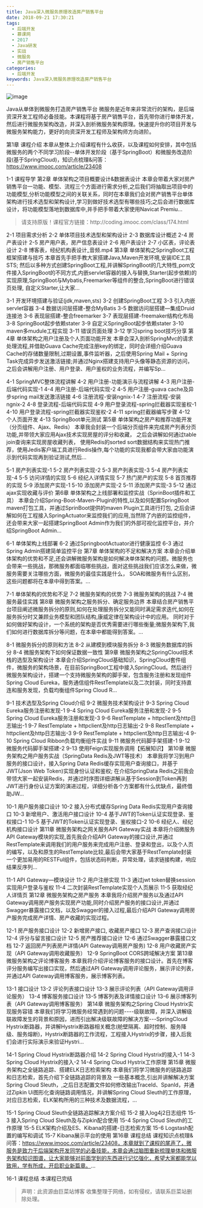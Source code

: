 ```yaml
---
title: Java深入微服务原理改造房产销售平台
date: 2018-09-21 17:30:21
tags:
  - 后端开发
  - 慕课网
  - 2017
  - Java研发
  - 实战
  - 微服务
  - 房产销售平台
categories:
  - 后端开发
keywords: Java深入微服务原理改造房产销售平台
---
```

![image](http://szimg.mukewang.com/5a52d6630001cfd305400300-360-202.jpg)

Java从单体到微服务打造房产销售平台
微服务是近年来非常流行的架构，是后端资深开发工程师必备技能。本课程将基于房产销售平台，首先带你进行单体开发，然后进行微服务架构改造，并深入剖析微服务架构原理。快速提升你的项目开发与微服务架构能力，更好的向资深开发工程师及架构师方向进阶。

第1章 课程介绍
本章从整体上介绍课程有什么收获，以及课程如何安排，其中包括微服务的两个不同学习阶段--单体开发阶段（基于SpringBoot）和微服务改造阶段(基于SpringCloud)，知识点梳理&问答：https://www.imooc.com/article/23408

1-1 课程导学
第2章 单体架构之项目概要设计&数据表设计
本章会带着大家对房产销售平台一功能、模型、流程三个方面进行需求分析,之后我们将抽取出项目中的功能模型,分析功能模型之间的关联关系，同时在本章我们会对房产销售平台单体架构进行技术选型和架构设计,学习到做好技术选型有哪些技巧;之后会进行数据库设计，将功能模型落地到数据库中,并手把手带着大家使用Navicat Premiu...

<!-- more -->
<blockquote class="blockquote-center">
请支持原版！课程官方链接：http://coding.imooc.com/class/174.html</blockquote>
</blockquote>


2-1 项目需求分析
2-2 单体项目技术选型和架构设计
2-3 数据库设计概述
2-4 房产表设计
2-5 房产用户表，房产信息表设计
2-6 用户表设计
2-7 小区表，评论表设计
2-8 博客表，经纪机构表设计_音频.mp4
第3章 单体架构之SpringBoot工程框架搭建与技巧
本章首先手把手教大家搭建Java,Maven开发环境,安装IDE工具STS; 然后以多种方式创建SpringBoot工程,并讲解SpringBoot的几大特性,pom文件接入SpringBoot的不同方式,内嵌servlet容器的接入与替换,Starter(起步依赖)的实现原理,SpringBoot与Mybatis,Freemarker等组件的整合,SpringBoot进行错误页处理, 自定义Starter,让大家...

3-1 开发环境搭建与验证(jdk,maven,sts)
3-2 创建SpringBoot工程
3-3 引入内嵌servlet容器
3-4 数据访问层搭建-整合MyBatis
3-5 数据访问层搭建—集成Druid连接池
3-6 表现层搭建-整合freemarker
3-7 表现层搭建-freemaker结构化布局
3-8 SpringBoot起步依赖stater
3-9 自定义SpringBoot起步依赖stater
3-10 maven多mudule工程实现
3-11 错误页面处理
3-12 学习spring boot技巧分享
第4章 单体架构之用户注册及个人页面功能开发
本章会深入剖析SpringMvc的请求处理流程,并借助Guava Cache完成注册key的绑定，同时会详细介绍Guava Cache的存储数量限制,过期设置,事件监听器，之后使用Spring Mail + Spring Task完成异步发送激活链接;并通过Nginx搭建支持用户头像等静态资源的访问，之后会讲解用户注册、用户登录、用户鉴权的业务流程，并编写Sp...

4-1 SpringMVC整体流程讲解
4-2 用户注册-功能演示与流程讲解
4-3 用户注册-后端代码实现-1
4-4 用户注册-后端代码实现-2
4-5 用户注册-guava cache及异步spring mail发送激活链接
4-6 注册流程-安装ngnix-1
4-7 注册流程-安装ngnix-2
4-8 登录流程-后端代码实现
4-9 用户登录流程-spring拦截器实现鉴权-1
4-10 用户登录流程-spring拦截器实现鉴权-2
4-11 spring拦截器编写步骤
4-12 个人页面开发
4-13 SpringBoot单元测试
第5章 单体架构之房产和推荐功能开发（分页组件、Ajax、Redis）
本章我会封装一个后端分页组件来完成房产列表分页功能,并带领大家应用Ajax技术实现房屋的评分和收藏， 之后会讲解如何通过table join查询来实现房屋收藏列表， 使用Redis的sorted sort数据结构来实现热门推荐，使用Jedis客户端工具进行Redis操作,每个功能的实现我都会带大家由功能演示到代码实现再到验证测试,然后...

5-1 房产列表实现-1
5-2 房产列表实现-2
5-3 房产列表实现-3
5-4 房产列表实现-4
5-5 访问详情的实现
5-6 经纪人详情实现
5-7 热门房产的实现
5-8 首页推荐的实现
5-9 添加房产实现-1
5-10 添加房产实现-2
5-11 添加房产实现-3
5-12 通过ajax实现收藏与评价
第6章 单体架构之上线部署和监控实战（SprinBoot插件和工具）
本章会介绍Spring-Boot-Maven-Plugin的特性,以及如何配置SpringBoot maven打包工具，并通过SprinBoot提供的maven Plugin工具进行打包, 之后会讲解如何在工程接入SpringActuator来监控我们的应用,当然除了内嵌的监控组件，还会带来大家一起搭建SpringBoot Admin作为我们的外部可视化监控平台，并介绍SpringBoot Admin...

6-1 单体架构上线部署
6-2 通过SpringbootActuator进行健康监控
6-3 通过Spring Admin搭建简单监控平台
第7章 单体架构的不足和解决方案
本章会介绍单体架构的优势和不足,还会讲解微服务架构是如何解决单体架构的问题。微服务也会带来一些挑战，那微服务都面临哪些挑战，面对这些挑战我们应该怎么来做，微服务需要关注哪些方面，微服务的最佳实践是什么， SOA和微服务有什么区别，这些问题都将在本章中得到答案。...

7-1 单体架构的优势和不足
7-2 微服务架构的优势
7-3 微服务架构的挑战
7-4 微服务最佳实践
第8章 微服务架构之服务拆分、确定服务边界
本章结合房产销售平台项目阐述微服务拆分的原则,如何在处理服务拆分又能同时满足需求迭代,如何在服务拆分时又兼顾业务模型和团队结构,康威定律在架构设计中的应用。 同时对于如何做好架构设计，一个系统的架构是否优秀需要进行哪些衡量;微服务架构下,我们如何进行数据库拆分等问题，在本章中都能得到答案。...

8-1 微服务拆分的原则和方法
8-2 从建模到模块服务拆分
8-3 微服务数据库的拆分
8-4 微服务架构下如何保证数据一致性
第9章 微服务架构之SpringCloud技术栈的选型及架构设计
本章会介绍SpringCloud基础知识，SpringCloud套件组件，微服务的架构场景，在目前SpringBoot工程中接入SpringCloud。然后进行微服务架构设计，搭建一个支持微服务架构的脚手架，包含服务注册和发现组件Spring Cloud Eureka，服务通信组件RestTemplate以及二次封装，同时支持直连和服务发现，负载均衡组件Spring Cloud R...

9-1 技术选型及Spring Cloud介绍
9-2 微服务技术架构设计
9-3 Spring Cloud Eureka服务注册和发现-1
9-4 Spring Cloud Eureka服务注册和发现-2
9-5 Spring Cloud Eureka服务注册和发现-3
9-6 RestTemplate + httpclient及http日志输出-1
9-7 RestTemplate + httpclient及http日志输出-2
9-8 RestTemplate + httpclient及http日志输出-3
9-9 RestTemplate + httpclient及http日志输出-4
9-10 Spring Cloud Ribbon负载均衡组件实战
9-11 微服务代码脚手架搭建-1
9-12 微服务代码脚手架搭建-2
9-13 使用Feign实现服务调用【拓展知识】
第10章 微服务架构之用户服务实战（SpringData Redis及JWT等技术）
本章我将学习到用户服务的接口设计，接入Spring Data Redis缓存实现用户查询接口，并基于JWT(Json Web Token)实现身份认证和鉴权; 在介绍SpringData Redis之前我会带领大家一起安装Redis，并通过时序图详细讲解从基于Session到Token再到JWT进行身份认证方案的演进过程，详细分析各个方案都有什么优缺点，最终借助JW...

10-1 用户服务接口设计
10-2 接入分布式缓存Spring Data Redis实现用户查询接口
10-3 新增用户、激活用户接口设计
10-4 基于JWT的Token认证实现登录、鉴权接口-1
10-5 基于JWT的Token认证实现登录、鉴权接口-2
10-6 经纪人、经纪机构接口设计
第11章 微服务架构之网关服务API Gateway实战
本章将介绍微服务API Gateway模块的实现,首先我会介绍API Gateway的接口设计,并通过RestTemplate来调用我们的用户服务来完成用户注册、登录和登出，以及个人页的编写，以及和原生的RestTemplate比较,最后会带大家基于RestTemplate封装一个更加易用的RESTFul组件，包括状态码判断，异常处理，请求链接构建，响应结果反序列...

11-1 API Gateway—模块设计
11-2 用户注册实现
11-3 通过jwt token替换session实现用户登录与鉴权
11-4 二次封装RestTemplate实现个人页展示
11-5 获取经纪人详情页
第12章 微服务架构之房产服务
本章我将介绍房产服务以及通过API Gateway调用房产服务实现房产功能,同时介绍房产服务的接口设计,并通过Swagger暴露接口文档，以及Swagger的接入过程,最后介绍API Gateway调用房产服务完成房产详情、房产收藏的实现过程。

12-1 房产服务接口设计
12-2 新增房产接口, 收藏房产接口
12-3 房产查询接口设计
12-4 评分与留言接口设计
12-5 房产推荐接口设计
12-6 通过Swagger暴露接口文档
12-7 返回房产列表房产详情(API Gateway调用房产服务)
12-8 用户收藏房产实现（API Gateway调用收藏服务）
12-9 SpringBoot CORS跨域解决方案
第13章 微服务架构之评论博客服务
本章我将介绍评论博客服务的接口设计。首先在博客评分服务编写出接口实现，然后通过API Gateway调用评论服务，展示评论列表，并通过API Gateway调用博客服务，展示博客列表。

13-1 接口设计
13-2 评论列表接口设计
13-3 展示评论列表（API Gateway调用评论服务）
13-4 博客服务接口设计
13-5 博客列表及详情接口设计
13-6 展示博客列表（API Gateway调用博客服务）
第14章 微服务架构之Spring Cloud Hystrix实现服务容错
本章我们将学习微服务经常遇到的问题----级联故障，并深入讲解级联故障发生的背景和原因，进而引出解决级联故障的解决方案---SpringCloud Hystrix断路器，并讲解Hystrix断路器相关概念(舱壁隔离、超时控制、服务降级、服务熔断)，Hystrix断路器的工作流程，工程接入Hystrix的步骤，接入后我们会进行实际演示来验证Hystri...

14-1 Spring Cloud Hystrix断路器介绍
14-2 Spring Cloud Hystrix的接入-1
14-3 Spring Cloud Hystrix的接入-2
14-4 Spring Cloud Hystrix工作原理
第15章 微服务架构之全链路追踪、搭建ELK日志检索架构
本章我们将学习微服务的链路追踪和日志检索，首先介绍下全链路追踪的背景及 一些基本概念,引出并讲解解决方案Spring Cloud Sleuth，,之后日志配置文件如何修改输出TraceId、SpanId，并通过Zipkin Ui图形化查询链路调用情况，并讲解Spring Cloud Sleuth的工作原理， 对应日志检索，ELK架构所用的三种技术及数据流程，...

15-1 Spring Cloud Sleuth全链路追踪解决方案介绍
15-2 接入log4j2日志组件
15-3 接入Spring Cloud Sleuth及与Zipkin配合使用
15-4 Spring Cloud Sleuth的工作原理
15-5 ELK架构介绍及ES、Kibana的搭建-日志检索方案
15-6 Logstash配置的编写和调试
15-7 Kibana展示平台的使用
第16章 课程总结
课程知识点梳理&问答：https://www.imooc.com/article/23408，本章就到了课程的尾声了，微服务是致力于后端架构开发同学的必备技能，本章会通过脑图重新梳理单体和微服务架构知识图谱，让大家能够对前面学到的东西进行记忆强化，希望大家都能学以致用，学有所成，开启职业新篇章。...

16-1 课程总结
本课程已完结

<blockquote class="blockquote-center">声明：此资源由巨菜站博客 收集整理于网络，如有侵权，请联系巨菜站删除处理。</blockquote>

<div id="jspay" sid="BwIzqYf1055" style="display:none">BwIzqYf1055</div>
<script type="text/javascript" src="https://www.fageka.com/j.js"></script>
<script type="text/javascript" src="https://www.fageka.com/f.js" charset="utf-8"></script>
